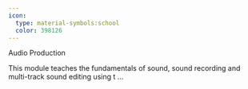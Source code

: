 ```yaml
---
icon:
  type: material-symbols:school
  color: 398126
---
```


Audio Production

This module teaches the fundamentals of sound, sound recording and multi-track sound editing using t ... 
